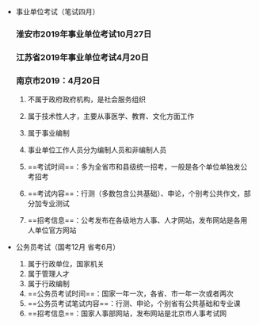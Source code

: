 * 事业单位考试（笔试四月）

  ### 淮安市2019年事业单位考试10月27日

  ### 江苏省2019年事业单位考试4月20日

  ### 南京市2019：4月20日

  1. 不属于政府政府机构，是社会服务组织

  2. 属于技术性人才，主要从事医学、教育、文化方面工作

  3. 属于事业编制

  4. 事业单位工作人员分为编制人员和非编制人员

  5. ==考试时间==：多为全省市和县级统一招考，一般是各个单位单独发公考招考

  6. ==考试内容==：行测（多数包含公共基础）、申论，个别考公共作文，部分加专业测试

  7. ==招考信息==：公考发布在各级地方人事、人才网站，发布网站是各用人单位官方网站

     

* 公务员考试（国考12月 省考6月）

  1. 属于行政单位，国家机关
  2. 属于管理人才
  3. 属于行政编制
  4. ==公务员考试时间==：国家一年一次，各省、市一年一次或者两次
  5. ==公务员考试笔试内容==：行测、申论，个别省有公共基础和专业课
  6. ==招考信息==：国家人事部网站，发布网站是北京市人事考试网

  
  
  

